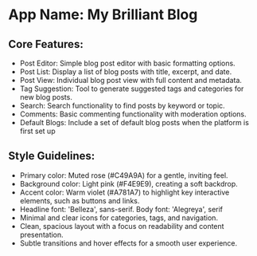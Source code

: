 # **App Name**: My Brilliant Blog

## Core Features:

- Post Editor: Simple blog post editor with basic formatting options.
- Post List: Display a list of blog posts with title, excerpt, and date.
- Post View: Individual blog post view with full content and metadata.
- Tag Suggestion: Tool to generate suggested tags and categories for new blog posts.
- Search: Search functionality to find posts by keyword or topic.
- Comments: Basic commenting functionality with moderation options.
- Default Blogs: Include a set of default blog posts when the platform is first set up

## Style Guidelines:

- Primary color: Muted rose (#C49A9A) for a gentle, inviting feel.
- Background color: Light pink (#F4E9E9), creating a soft backdrop.
- Accent color: Warm violet (#A781A7) to highlight key interactive elements, such as buttons and links.
- Headline font: 'Belleza', sans-serif. Body font: 'Alegreya', serif
- Minimal and clear icons for categories, tags, and navigation.
- Clean, spacious layout with a focus on readability and content presentation.
- Subtle transitions and hover effects for a smooth user experience.